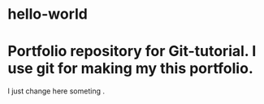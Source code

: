 # hello-world
Portfolio repository for Git-tutorial.
I use git for making my this portfolio.
=====================================
I just change here someting .

